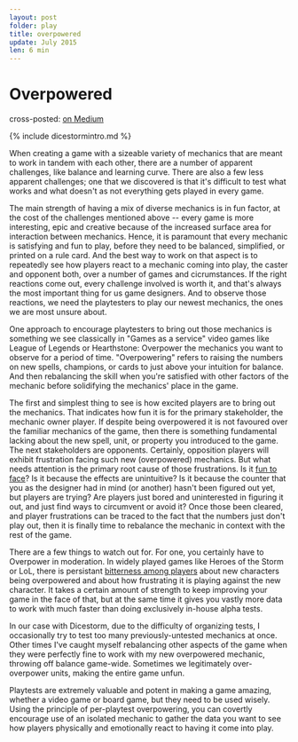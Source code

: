 ```yaml
---
layout: post
folder: play
title: overpowered
update: July 2015
len: 6 min
---
```


# Overpowered

<div class="essay-subtext">cross-posted: <a href="https://medium.com/@keerthiko">on Medium</a></div>

{% include dicestormintro.md %}

When creating a game with a sizeable variety of mechanics that are meant to work in tandem with each other, there are a number of apparent challenges, like balance and learning curve. There are also a few less apparent challenges; one that we discovered is that it's difficult to test what works and what doesn't as not everything gets played in every game. 

The main strength of having a mix of diverse mechanics is in fun factor, at the cost of the challenges mentioned above -- every game is more interesting, epic and creative because of the increased surface area for interaction between mechanics. Hence, it is paramount that every mechanic is satisfying and fun to play, before they need to be balanced, simplified, or printed on a rule card. And the best way to work on that aspect is to repeatedly see how players react to a mechanic coming into play, the caster and opponent both, over a number of games and cicrumstances. If the right reactions come out, every challenge involved is worth it, and that's always the most important thing for us game designers. And to observe those reactions, we need the playtesters to play our newest mechanics, the ones we are most unsure about.

One approach to encourage playtesters to bring out those mechanics is something we see classically in "Games as a service" video games like League of Legends or Hearthstone: Overpower the mechanics you want to observe for a period of time. "Overpowering" refers to raising the numbers on new spells, champions, or cards to just above your intuition for balance. And then rebalancing the skill when you're satisfied with other factors of the mechanic before solidifying the mechanics' place in the game.

The first and simplest thing to see is how excited players are to bring out the mechanics. That indicates how fun it is for the primary stakeholder, the mechanic owner player. If despite being overpowered it is not favoured over the familiar mechanics of the game, then there is something fundamental lacking about the new spell, unit, or property you introduced to the game. The next stakeholders are opponents. Certainly, opposition players will exhibit frustration facing such new (overpowered) mechanics. But what needs attention is the primary root cause of those frustrations. Is it [fun to face](antifun.html)? Is it because the effects are unintuitive? Is it because the counter that you as the designer had in mind (or another) hasn't been figured out yet, but players are trying? Are players just bored and uninterested in figuring it out, and just find ways to circumvent or avoid it? Once those been cleared, and player frustrations can be traced to the fact that the numbers just don't play out, then it is finally time to rebalance the mechanic in context with the rest of the game.

There are a few things to watch out for. For one, you certainly have to Overpower in moderation. In widely played games like Heroes of the Storm or LoL, there is persistant [bitterness among players](http://kotaku.com/heroes-of-the-storms-new-butcher-character-seems-really-1715968732) about new characters being overpowered and about how frustrating it is playing against the new character. It takes a certain amount of strength to keep improving your game in the face of that, but at the same time it gives you vastly more data to work with much faster than doing exclusively in-house alpha tests. 

In our case with Dicestorm, due to the difficulty of organizing tests, I occasionally try to test too many previously-untested mechanics at once. Other times I've caught myself rebalancing other aspects of the game when they were perfectly fine to work with my new overpowered mechanic, throwing off balance game-wide. Sometimes we legitimately over-overpower units, making the entire game unfun. 

Playtests are extremely valuable and potent in making a game amazing, whether a video game or board game, but they need to be used wisely. Using the principle of per-playtest overpowering, you can covertly encourage use of an isolated mechanic to gather the data you want to see how players physically and emotionally react to having it come into play.


